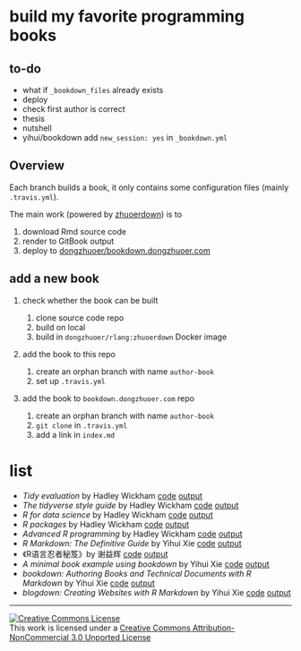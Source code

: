 # build my favorite programming books


## to-do

- what if `_bookdown_files` already exists
- deploy
- check first author is correct
- thesis
- nutshell
- yihui/bookdown add `new_session: yes` in `_bookdown.yml`

## Overview

Each branch builds a book, it only contains some configuration files (mainly `.travis.yml`). 

The main work (powered by [zhuoerdown](https://github.com/dongzhuoer/zhuoerdown)) is to 

1. download Rmd source code
1. render to GitBook output
1. deploy to [dongzhuoer/bookdown.dongzhuoer.com](https://github.com/dongzhuoer/bookdown.dongzhuoer.com)






## add a new book

1. check whether the book can be built
   1. clone source code repo 
   1. build on local
   1. build in `dongzhuoer/rlang:zhuoerdown` Docker image

1. add the book to this repo 
   1. create an orphan branch with name `author-book`
   1. set up `.travis.yml`

1. add the book to `bookdown.dongzhuoer.com` repo
   1. create an orphan branch with name `author-book`
   1. `git clone` in `.travis.yml`
   1. add a link in `index.md`


# list

- _Tidy evaluation_ by Hadley Wickham [code](https://github.com/tidyverse/tidyeval) [output](https://bookdown.dongzhuoer.com/hadley/tidyeval)
- _The tidyverse style guide_ by Hadley Wickham [code](https://github.com/tidyverse/style) [output](https://bookdown.dongzhuoer.com/hadley/style)
- _R for data science_ by Hadley Wickham [code](https://github.com/hadley/r4ds) [output](https://bookdown.dongzhuoer.com/hadley/r4ds)
- _R packages_ by Hadley Wickham [code](https://github.com/hadley/r-pkgs) [output](https://bookdown.dongzhuoer.com/hadley/r-pkgs)
- _Advanced R programming_ by Hadley Wickham [code](https://github.com/hadley/adv-r) [output](https://bookdown.dongzhuoer.com/hadley/adv-r)
- _R Markdown: The Definitive Guide_ by Yihui Xie [code](https://github.com/rstudio/rmarkdown-book) [output](https://bookdown.dongzhuoer.com/yihui/rmarkdown)
- 《R语言忍者秘笈》by 谢益辉 [code](https://github.com/yihui/r-ninja) [output](https://bookdown.dongzhuoer.com/yihui/r-ninja)
- _A minimal book example using bookdown_ by Yihui Xie [code](https://github.com/rstudio/bookdown-demo) [output](https://bookdown.dongzhuoer.com/yihui/bookdown-demo)
- _bookdown: Authoring Books and Technical Documents with R Markdown_ by Yihui Xie [code](https://github.com/rstudio/bookdown/tree/master/inst/examples) [output](https://bookdown.dongzhuoer.com/yihui/bookdown)
- _blogdown: Creating Websites with R Markdown_ by Yihui Xie [code](https://github.com/rstudio/blogdown/tree/master/docs) [output](https://bookdown.dongzhuoer.com/yihui/blogdown)



-----------------------

[![Creative Commons License](https://i.creativecommons.org/l/by-nc/3.0/88x31.png)](http://creativecommons.org/licenses/by-nc/3.0/)  
This work is licensed under a [Creative Commons Attribution-NonCommercial 3.0 Unported License](http://creativecommons.org/licenses/by-nc/3.0/)
